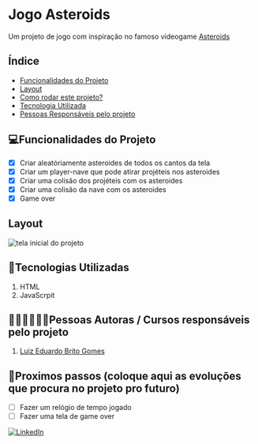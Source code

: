 # Jogo Asteroids
Um projeto de jogo com inspiração no famoso videogame [Asteroids](https://pt.wikipedia.org/wiki/Asteroids)
## Índice
- <a href="#funcionalidades">Funcionalidades do Projeto</a>
- <a href="#layout">Layout</a>
- <a href="#rodar">Como rodar este projeto?</a>
- <a href="#tecnologias">Tecnologia Utilizada</a>
- <a href="#autores">Pessoas Responsáveis pelo projeto</a>

## 💻Funcionalidades do Projeto

- [x] Criar aleatóriamente asteroides de todos os cantos da tela
- [x] Criar um player-nave que pode atirar projéteis nos asteroides
- [x] Criar uma colisão dos projéteis com os asteroides
- [x] Criar uma colisão da nave com os asteroides
- [x] Game over 

## Layout
![tela inicial do projeto](./imagens/imagem_do_game.png)

## 🚀Tecnologias Utilizadas
1. HTML
2. JavaScrpit

## 👨🏼‍💻👩🏼‍💻Pessoas Autoras / Cursos responsáveis pelo projeto
1. [Luiz Eduardo Brito Gomes](https://github.com/Luiz-BG)

## 📄Proximos passos (coloque aqui as evoluções que procura no projeto pro futuro)
- [ ] Fazer um relógio de tempo jogado
- [ ] Fazer uma tela de game over

<a href="https://www.linkedin.com/in/luizeduardobritogomes">![LinkedIn](https://img.shields.io/badge/linkedin-%230077B5.svg?style=for-the-badge&logo=linkedin&logoColor=white)</a> 
